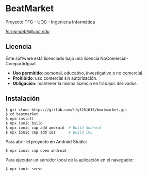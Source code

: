 # BeatMarket

Proyecto TFG - UOC - Ingenieria Informática

*fernandobh@uoc.edu*

## Licencia

Este software está licenciado bajo una licencia NoComercial-CompartirIgual.

- **Uso permitido**: personal, educativo, investigativo o no comercial.
- **Prohibido**: uso comercial sin autorización.
- **Obligación**: mantener la misma licencia en trabajos derivados.

## Instalación

```bash
$ git clone https://gitlab.com/tfg5261618/beatmarket.git
$ cd beatmarket
$ npm install
$ npx ionic build
$ npx ionic cap add android  # Build Android
$ npx ionic cap add ios      # Build iOS
```

Para abrir el proyecto en Android Studio:

```bash
$ npx ionic cap open android
```

Para ejecutar un servidor local de la aplicación en el navegador:

```bash
$ npx ionic serve
```
